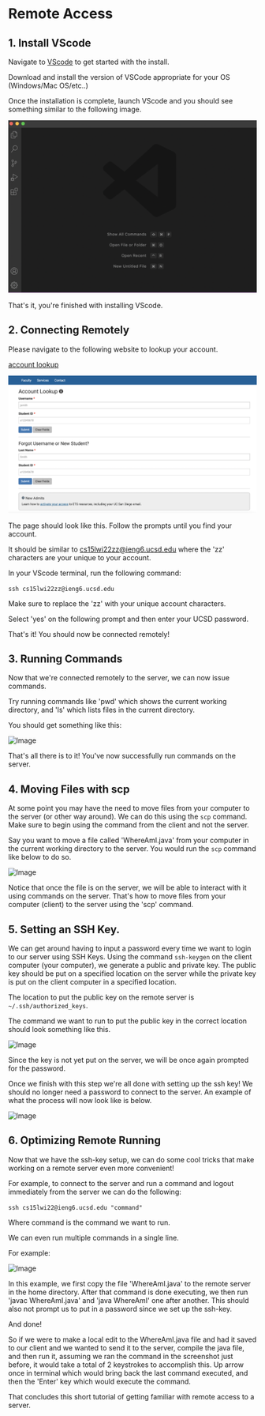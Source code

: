 # Remote Access

## 1. Install VScode

Navigate to [VScode](https://code.visualstudio.com/) to get started with the install.

Download and install the version of VSCode appropriate for your OS (Windows/Mac OS/etc..)

Once the installation is complete, launch VScode and you should see something similar to the following image.

![Image](vscode-ss.png)

That's it, you're finished with installing VScode.

## 2. Connecting Remotely

Please navigate to the following website to lookup your account.

[account lookup](https://sdacs.ucsd.edu/~icc/index.php)

![Image](find-account.png)

The page should look like this. Follow the prompts until you find your account.

It should be similar to cs15lwi22zz@ieng6.ucsd.edu where the 'zz' characters are your unique to your account.

In your VScode terminal, run the following command:

```ssh cs15lwi22zz@ieng6.ucsd.edu```

Make sure to replace the 'zz' with your unique account characters.

Select 'yes' on the following prompt and then enter your UCSD password.

That's it! You should now be connected remotely!

## 3. Running Commands

Now that we're connected remotely to the server, we can now issue commands.

Try running commands like 'pwd' which shows the current working directory, and 'ls' which lists files in the current directory.

You should get something like this:

![Image](ex-commands.png)

That's all there is to it! You've now successfully run commands on the server.

## 4. Moving Files with scp

At some point you may have the need to move files from your computer to the server (or other way around). We can do this using the ```scp``` command. Make sure to begin using the command from the client and not the server.

Say you want to move a file called 'WhereAmI.java' from your computer in the current working directory to the server. You would run the ```scp``` command like below to do so.

![Image](scp.png)

Notice that once the file is on the server, we will be able to interact with it using commands on the server. That's how to move files from your computer (client) to the server using the 'scp' command.

## 5. Setting an SSH Key.

We can get around having to input a password every time we want to login to our server using SSH Keys. Using the command ```ssh-keygen``` on the client computer (your computer), we generate a public and private key. The public key should be put on a specified location on the server while the private key is put on the client computer in a specified location.

The location to put the public key on the remote server is ```~/.ssh/authorized_keys```.

The command we want to run to put the public key in the correct location should look something like this.

![Image](cp-pubkey.png)

Since the key is not yet put on the server, we will be once again prompted for the password.

Once we finish with this step we're all done with setting up the ssh key! We should no longer need a password to connect to the server. An example of what the process will now look like is below.

![Image](no-pw.png)

## 6. Optimizing Remote Running

Now that we have the ssh-key setup, we can do some cool tricks that make working on a remote server even more convenient!

For example, to connect to the server and run a command and logout immediately from the server we can do the following:

```ssh cs15lwi22@ieng6.ucsd.edu "command"```

Where command is the command we want to run.

We can even run multiple commands in a single line.

For example:

![Image](many-commands.png)

In this example, we first copy the file 'WhereAmI.java' to the remote server in the home directory. After that command is done executing, we then run 'javac WhereAmI.java' and 'java WhereAmI' one after another. This should also not prompt us to put in a password since we set up the ssh-key.

And done!

So if we were to make a local edit to the WhereAmI.java file and had it saved to our client and we wanted to send it to the server, compile the java file, and then run it, assuming we ran the command in the screenshot just before, it would take a total of 2 keystrokes to accomplish this. Up arrow once in terminal which would bring back the last command executed, and then the 'Enter' key which would execute the command.

That concludes this short tutorial of getting familiar with remote access to a server.
